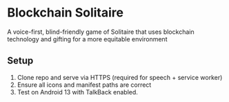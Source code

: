 # Blockchain Solitaire 

A voice-first, blind-friendly game of Solitaire that uses blockchain technology and gifting for a more equitable environment 


## Setup
1. Clone repo and serve via HTTPS (required for speech + service worker)
2. Ensure all icons and manifest paths are correct
3. Test on Android 13 with TalkBack enabled.

